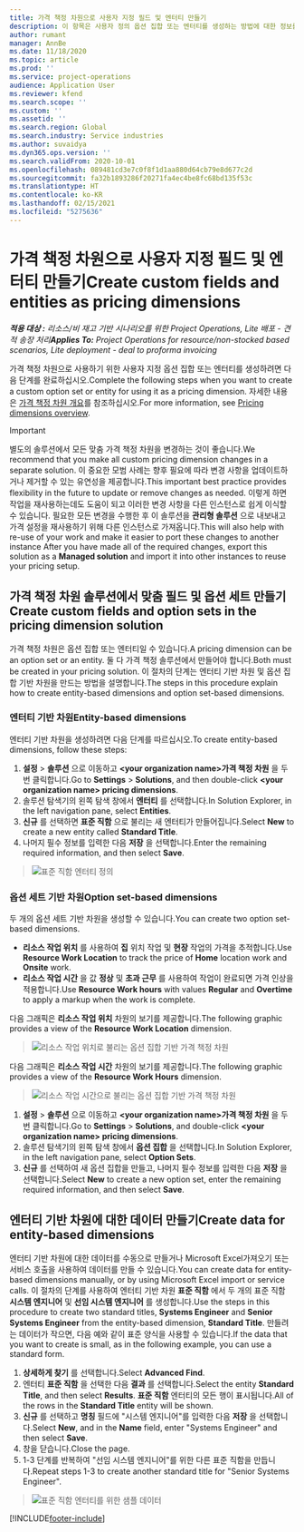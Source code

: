 ```yaml
---
title: 가격 책정 차원으로 사용자 지정 필드 및 엔터티 만들기
description: 이 항목은 사용자 정의 옵션 집합 또는 엔터티를 생성하는 방법에 대한 정보를 제공합니다.
author: rumant
manager: AnnBe
ms.date: 11/18/2020
ms.topic: article
ms.prod: ''
ms.service: project-operations
audience: Application User
ms.reviewer: kfend
ms.search.scope: ''
ms.custom: ''
ms.assetid: ''
ms.search.region: Global
ms.search.industry: Service industries
ms.author: suvaidya
ms.dyn365.ops.version: ''
ms.search.validFrom: 2020-10-01
ms.openlocfilehash: 089481cd3e7c0f8f1d1aa880d64cb79e8d677c2d
ms.sourcegitcommit: fa32b1893286f20271fa4ec4be8fc68bd135f53c
ms.translationtype: HT
ms.contentlocale: ko-KR
ms.lasthandoff: 02/15/2021
ms.locfileid: "5275636"
---
```

# <a name="create-custom-fields-and-entities-as-pricing-dimensions"></a><span data-ttu-id="e6598-103">가격 책정 차원으로 사용자 지정 필드 및 엔터티 만들기</span><span class="sxs-lookup"><span data-stu-id="e6598-103">Create custom fields and entities as pricing dimensions</span></span>

<span data-ttu-id="e6598-104">_**적용 대상 :** 리소스/비 재고 기반 시나리오를 위한 Project Operations, Lite 배포 - 견적 송장 처리_</span><span class="sxs-lookup"><span data-stu-id="e6598-104">_**Applies To:** Project Operations for resource/non-stocked based scenarios, Lite deployment - deal to proforma invoicing_</span></span>

<span data-ttu-id="e6598-105">가격 책정 차원으로 사용하기 위한 사용자 지정 옵션 집합 또는 엔터티를 생성하려면 다음 단계를 완료하십시오.</span><span class="sxs-lookup"><span data-stu-id="e6598-105">Complete the following steps when you want to create a custom option set or entity for using it as a pricing dimension.</span></span> <span data-ttu-id="e6598-106">자세한 내용은 [가격 책정 차원 개요](pricing-dimensions-overview.md)를 참조하십시오.</span><span class="sxs-lookup"><span data-stu-id="e6598-106">For more information, see [Pricing dimensions overview](pricing-dimensions-overview.md).</span></span>  

> [!IMPORTANT]
> <span data-ttu-id="e6598-107">별도의 솔루션에서 모든 맞춤 가격 책정 차원을 변경하는 것이 좋습니다.</span><span class="sxs-lookup"><span data-stu-id="e6598-107">We recommend that you make all custom pricing dimension changes in a separate solution.</span></span> <span data-ttu-id="e6598-108">이 중요한 모범 사례는 향후 필요에 따라 변경 사항을 업데이트하거나 제거할 수 있는 유연성을 제공합니다.</span><span class="sxs-lookup"><span data-stu-id="e6598-108">This important best practice provides flexibility in the future to update or remove changes as needed.</span></span> <span data-ttu-id="e6598-109">이렇게 하면 작업을 재사용하는데도 도움이 되고 이러한 변경 사항을 다른 인스턴스로 쉽게 이식할 수 있습니다. 필요한 모든 변경을 수행한 후 이 솔루션을 **관리형 솔루션** 으로 내보내고 가격 설정을 재사용하기 위해 다른 인스턴스로 가져옵니다.</span><span class="sxs-lookup"><span data-stu-id="e6598-109">This will also help with re-use of your work and make it easier to port these changes to another instance After you have made all of the required changes, export this solution as a **Managed solution** and import it into other instances to reuse your pricing setup.</span></span>

  
## <a name="create-custom-fields-and-option-sets-in-the-pricing-dimension-solution"></a><span data-ttu-id="e6598-110">가격 책정 차원 솔루션에서 맞춤 필드 및 옵션 세트 만들기</span><span class="sxs-lookup"><span data-stu-id="e6598-110">Create custom fields and option sets in the pricing dimension solution</span></span>

<span data-ttu-id="e6598-111">가격 책정 차원은 옵션 집합 또는 엔터티일 수 있습니다.</span><span class="sxs-lookup"><span data-stu-id="e6598-111">A pricing dimension can be an option set or an entity.</span></span> <span data-ttu-id="e6598-112">둘 다 가격 책정 솔루션에서 만들어야 합니다.</span><span class="sxs-lookup"><span data-stu-id="e6598-112">Both must be created in your pricing solution.</span></span> <span data-ttu-id="e6598-113">이 절차의 단계는 엔터티 기반 차원 및 옵션 집합 기반 차원을 만드는 방법을 설명합니다.</span><span class="sxs-lookup"><span data-stu-id="e6598-113">The steps in this procedure explain how to create entity-based dimensions and option set-based dimensions.</span></span>

### <a name="entity-based-dimensions"></a><span data-ttu-id="e6598-114">엔터티 기반 차원</span><span class="sxs-lookup"><span data-stu-id="e6598-114">Entity-based dimensions</span></span>
<span data-ttu-id="e6598-115">엔터티 기반 차원을 생성하려면 다음 단계를 따르십시오.</span><span class="sxs-lookup"><span data-stu-id="e6598-115">To create entity-based dimensions, follow these steps:</span></span>

1. <span data-ttu-id="e6598-116">**설정** > **솔루션** 으로 이동하고 **\<your organization name>가격 책정 차원** 을 두 번 클릭합니다.</span><span class="sxs-lookup"><span data-stu-id="e6598-116">Go to **Settings** > **Solutions**, and then double-click **\<your organization name> pricing dimensions**.</span></span>
2. <span data-ttu-id="e6598-117">솔루션 탐색기의 왼쪽 탐색 창에서 **엔터티** 를 선택합니다.</span><span class="sxs-lookup"><span data-stu-id="e6598-117">In Solution Explorer, in the left navigation pane, select **Entities**.</span></span>
3. <span data-ttu-id="e6598-118">**신규** 를 선택하면 **표준 직함** 으로 불리는 새 엔터티가 만들어집니다.</span><span class="sxs-lookup"><span data-stu-id="e6598-118">Select **New** to create a new entity called **Standard Title**.</span></span> 
4. <span data-ttu-id="e6598-119">나머지 필수 정보를 입력한 다음 **저장** 을 선택합니다.</span><span class="sxs-lookup"><span data-stu-id="e6598-119">Enter the remaining required information, and then select **Save**.</span></span>

> ![표준 직함 엔터티 정의](media/Standard-Title-entity-definition.png)

### <a name="option-set-based-dimensions"></a><span data-ttu-id="e6598-121">옵션 세트 기반 차원</span><span class="sxs-lookup"><span data-stu-id="e6598-121">Option set-based dimensions</span></span> 
<span data-ttu-id="e6598-122">두 개의 옵션 세트 기반 차원을 생성할 수 있습니다.</span><span class="sxs-lookup"><span data-stu-id="e6598-122">You can create two option set-based dimensions.</span></span> 

- <span data-ttu-id="e6598-123">**리소스 작업 위치** 를 사용하여 **집** 위치 작업 및 **현장** 작업의 가격을 추적합니다.</span><span class="sxs-lookup"><span data-stu-id="e6598-123">Use **Resource Work Location** to track the price of **Home** location work and **Onsite** work.</span></span> 
- <span data-ttu-id="e6598-124">**리소스 작업 시간** 을 값 **정상** 및 **초과 근무** 를 사용하여 작업이 완료되면 가격 인상을 적용합니다.</span><span class="sxs-lookup"><span data-stu-id="e6598-124">Use **Resource Work hours** with values **Regular** and **Overtime** to apply a markup when the work is complete.</span></span>

<span data-ttu-id="e6598-125">다음 그래픽은 **리소스 작업 위치** 차원의 보기를 제공합니다.</span><span class="sxs-lookup"><span data-stu-id="e6598-125">The following graphic provides a view of the **Resource Work Location** dimension.</span></span> 

> ![리소스 작업 위치로 불리는 옵션 집합 기반 가격 책정 차원](media/Option-set-PD-called-Resource-Work-Location.png)

<span data-ttu-id="e6598-127">다음 그래픽은 **리소스 작업 시간** 차원의 보기를 제공합니다.</span><span class="sxs-lookup"><span data-stu-id="e6598-127">The following graphic provides a view of the **Resource Work Hours** dimension.</span></span> 

> ![리소스 작업 시간으로 불리는 옵션 집합 기반 가격 책정 차원](media/Option-set-PD-called-Resource-Work-Hours.png)

1. <span data-ttu-id="e6598-129">**설정** > **솔루션** 으로 이동하고 **\<your organization name>가격 책정 차원** 을 두 번 클릭합니다.</span><span class="sxs-lookup"><span data-stu-id="e6598-129">Go to **Settings** > **Solutions**, and double-click  **\<your organization name> pricing dimensions**.</span></span> 
2. <span data-ttu-id="e6598-130">솔루션 탐색기의 왼쪽 탐색 창에서 **옵션 집합** 을 선택합니다.</span><span class="sxs-lookup"><span data-stu-id="e6598-130">In Solution Explorer, in the left navigation pane, select  **Option Sets**.</span></span> 
3. <span data-ttu-id="e6598-131">**신규** 를 선택하여 새 옵션 집합을 만들고, 나머지 필수 정보를 입력한 다음 **저장** 을 선택합니다.</span><span class="sxs-lookup"><span data-stu-id="e6598-131">Select **New** to create a new option set, enter the remaining required information, and then select **Save**.</span></span>

## <a name="create-data-for-entity-based-dimensions"></a><span data-ttu-id="e6598-132">엔터티 기반 차원에 대한 데이터 만들기</span><span class="sxs-lookup"><span data-stu-id="e6598-132">Create data for entity-based dimensions</span></span>

<span data-ttu-id="e6598-133">엔터티 기반 차원에 대한 데이터를 수동으로 만들거나 Microsoft Excel가져오기 또는 서비스 호출을 사용하여 데이터를 만들 수 있습니다.</span><span class="sxs-lookup"><span data-stu-id="e6598-133">You can create data for entity-based dimensions manually, or by using Microsoft Excel import or service calls.</span></span> <span data-ttu-id="e6598-134">이 절차의 단계를 사용하여 엔터티 기반 차원 **표준 직함** 에서 두 개의 표준 직함 **시스템 엔지니어** 및 **선임 시스템 엔지니어** 를 생성합니다.</span><span class="sxs-lookup"><span data-stu-id="e6598-134">Use the steps in this procedure to create two standard titles, **Systems Engineer** and **Senior Systems Engineer** from the entity-based dimension, **Standard Title**.</span></span> <span data-ttu-id="e6598-135">만들려는 데이터가 작으면, 다음 예와 같이 표준 양식을 사용할 수 있습니다.</span><span class="sxs-lookup"><span data-stu-id="e6598-135">If the data that you want to create is small, as in the following example, you can use a standard form.</span></span>

1. <span data-ttu-id="e6598-136">**상세하게 찾기** 를 선택합니다.</span><span class="sxs-lookup"><span data-stu-id="e6598-136">Select **Advanced Find**.</span></span>
2. <span data-ttu-id="e6598-137">엔터티 **표준 직함** 을 선택한 다음 **결과** 를 선택합니다.</span><span class="sxs-lookup"><span data-stu-id="e6598-137">Select the entity **Standard Title**, and then select **Results**.</span></span> <span data-ttu-id="e6598-138">**표준 직함** 엔터티의 모든 행이 표시됩니다.</span><span class="sxs-lookup"><span data-stu-id="e6598-138">All of the rows in the **Standard Title** entity will be shown.</span></span>
3. <span data-ttu-id="e6598-139">**신규** 를 선택하고 **명칭** 필드에 "시스템 엔지니어"를 입력한 다음 **저장** 을 선택합니다.</span><span class="sxs-lookup"><span data-stu-id="e6598-139">Select **New**, and in the **Name** field, enter "Systems Engineer" and then select **Save**.</span></span>
4. <span data-ttu-id="e6598-140">창을 닫습니다.</span><span class="sxs-lookup"><span data-stu-id="e6598-140">Close the page.</span></span> 
5. <span data-ttu-id="e6598-141">1-3 단계를 반복하여 "선임 시스템 엔지니어"를 위한 다른 표준 직함을 만듭니다.</span><span class="sxs-lookup"><span data-stu-id="e6598-141">Repeat steps 1-3 to create another standard title for "Senior Systems Engineer".</span></span>

> ![표준 직함 엔터티를 위한 샘플 데이터](media/ST-data.png)


[!INCLUDE[footer-include](../includes/footer-banner.md)]